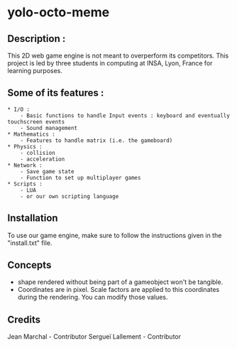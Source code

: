 yolo-octo-meme
==============

## Description : 
This 2D web game engine is not meant to overperform its competitors.
This project is led by three students in computing at INSA, Lyon, France for learning purposes.

## Some of its features :
	* I/O :
		- Basic functions to handle Input events : keyboard and eventually touchscreen events
		- Sound management 
	* Mathematics :
		- Features to handle matrix (i.e. the gameboard)
	* Physics :
		- collision
		- acceleration
	* Network :
		- Save game state
		- Function to set up multiplayer games
	* Scripts :
		- LUA
		- or our own scripting language
		
## Installation
To use our game engine, make sure to follow the instructions given in the "install.txt" file.
		
## Concepts
* shape rendered without being part of a gameobject won't be tangible.
* Coordinates are in pixel. Scale factors are applied to this coordinates during the rendering. You can modify those values.

## Credits
Jean Marchal - Contributor
Sergueï Lallement - Contributor
